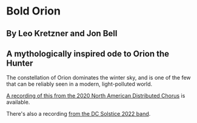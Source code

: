 # Bold Orion
## By Leo Kretzner and Jon Bell
## A mythologically inspired ode to Orion the Hunter

The constellation of Orion dominates the winter sky, and is one of the few that can be reliably seen in a modern, light-polluted world.

[A recording of this from the 2020 North American Distributed Chorus](https://www.jefftk.com/solstice-2020/06-bold-orion--2020-12-20-010858.mp3) is available.

There's also a recording [from the DC Solstice 2022 band](../Bold_Orion_DC_2022.mp3).
